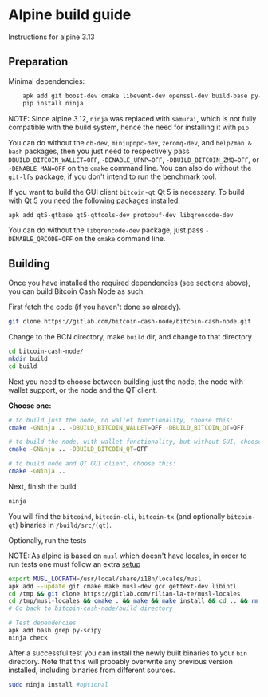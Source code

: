 # Alpine build guide

Instructions for alpine 3.13

## Preparation

Minimal dependencies:

```sh
    apk add git boost-dev cmake libevent-dev openssl-dev build-base py-pip db-dev miniupnpc-dev zeromq-dev help2man bash git-lfs
    pip install ninja
```

NOTE: Since alpine 3.12, `ninja` was replaced with `samurai`, which is not fully compatible with
the build system, hence the need for installing it with `pip`

You can do without the `db-dev`, `miniupnpc-dev`, `zeromq-dev`, and `help2man & bash` packages, then you
just need to respectively pass `-DBUILD_BITCOIN_WALLET=OFF`, `-DENABLE_UPNP=OFF`, `-DBUILD_BITCOIN_ZMQ=OFF`,
or `-DENABLE_MAN=OFF` on the `cmake` command line. You can also do without the
`git-lfs` package, if you don't intend to run the benchmark tool.

If you want to build the GUI client `bitcoin-qt` Qt 5 is necessary.
To build with Qt 5 you need the following packages installed:

```sh
apk add qt5-qtbase qt5-qttools-dev protobuf-dev libqrencode-dev
```

You can do without the `libqrencode-dev` package, just pass `-DENABLE_QRCODE=OFF` on
the `cmake` command line.

## Building

Once you have installed the required dependencies (see sections above), you can
build Bitcoin Cash Node as such:

First fetch the code (if you haven't done so already).

```sh
git clone https://gitlab.com/bitcoin-cash-node/bitcoin-cash-node.git
```

Change to the BCN directory, make `build` dir, and change to that directory

```sh
cd bitcoin-cash-node/
mkdir build
cd build
```

Next you need to choose between building just the node, the node with wallet support,
or the node and the QT client.

**Choose one:**

```sh
# to build just the node, no wallet functionality, choose this:
cmake -GNinja .. -DBUILD_BITCOIN_WALLET=OFF -DBUILD_BITCOIN_QT=OFF
```

```sh
# to build the node, with wallet functionality, but without GUI, choose this:
cmake -GNinja .. -DBUILD_BITCOIN_QT=OFF
```

```sh
# to build node and QT GUI client, choose this:
cmake -GNinja ..
```

Next, finish the build

```sh
ninja
```

You will find the `bitcoind`, `bitcoin-cli`, `bitcoin-tx` (and optionally `bitcoin-qt`)
binaries in `/build/src/(qt)`.

Optionally, run the tests

NOTE: As alpine is based on `musl` which doesn't have locales, in order to run tests
one must follow an extra [setup](https://github.com/gliderlabs/docker-alpine/issues/144#issuecomment-505356435)

```sh
export MUSL_LOCPATH=/usr/local/share/i18n/locales/musl
apk add --update git cmake make musl-dev gcc gettext-dev libintl
cd /tmp && git clone https://gitlab.com/rilian-la-te/musl-locales
cd /tmp/musl-locales && cmake . && make && make install && cd .. && rm -r musl-locales
# Go back to bitcoin-cash-node/build directory
```

```sh
# Test dependencies
apk add bash grep py-scipy
ninja check
```

After a successful test you can install the newly built binaries to your `bin` directory.
Note that this will probably overwrite any previous version installed, including
binaries from different sources.

```sh
sudo ninja install #optional
```
